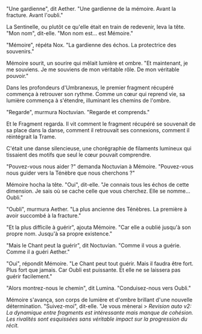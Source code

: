 
"Une gardienne",
dit Aether.
"Une gardienne de la mémoire.
Avant la fracture.
Avant l'oubli."

La Sentinelle,
ou plutôt ce qu'elle était
en train de redevenir,
leva la tête.
"Mon nom",
dit-elle.
"Mon nom est... est Mémoire."

"Mémoire",
répéta Nox.
"La gardienne des échos.
La protectrice des souvenirs."

Mémoire sourit,
un sourire qui mêlait
lumière et ombre.
"Et maintenant,
je me souviens.
Je me souviens de mon véritable rôle.
De mon véritable pouvoir."

Dans les profondeurs d'Umbranexus,
le premier fragment récupéré
commença à retrouver son rythme.
Comme un cœur qui reprend vie,
sa lumière commença à s'étendre,
illuminant les chemins de l'ombre.

"Regarde",
murmura Noctuvian.
"Regarde et comprends."

Et le Fragment regarda.
Il vit comment le fragment récupéré
se souvenait de sa place dans la danse,
comment il retrouvait ses connexions,
comment il réintégrait la Trame.

C'était une danse silencieuse,
une chorégraphie de filaments lumineux
qui tissaient des motifs
que seul le cœur pouvait comprendre.

"Pouvez-vous nous aider ?"
demanda Noctuvian à Mémoire.
"Pouvez-vous nous guider
vers la Ténèbre que nous cherchons ?"

Mémoire hocha la tête.
"Oui",
dit-elle.
"Je connais tous les échos
de cette dimension.
Je sais où se cache
celle que vous cherchez.
Elle se nomme... Oubli."

"Oubli",
murmura Aether.
"La plus ancienne des Ténèbres.
La première à avoir succombé
à la fracture."

"Et la plus difficile à guérir",
ajouta Mémoire.
"Car elle a oublié
jusqu'à son propre nom.
Jusqu'à sa propre existence."

"Mais le Chant peut la guérir",
dit Noctuvian.
"Comme il vous a guérie.
Comme il a guéri Aether."

"Oui",
répondit Mémoire.
"Le Chant peut tout guérir.
Mais il faudra être fort.
Plus fort que jamais.
Car Oubli est puissante.
Et elle ne se laissera pas guérir
facilement."

"Alors montrez-nous le chemin",
dit Lumina.
"Conduisez-nous vers Oubli."

Mémoire s'avança,
son corps de lumière et d'ombre
brillant d'une nouvelle détermination.
"Suivez-moi",
dit-elle.
"Je vous mènerai > _Revision auto v2: La dynamique entre fragments est intéressante mais manque de cohésion. Les rivalités sont esquissées sans véritable impact sur la progression du récit._
